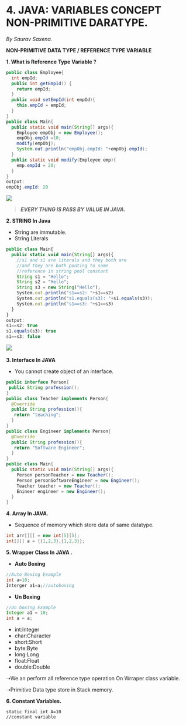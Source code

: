 # 4. JAVA: VARIABLES CONCEPT NON-PRIMITIVE DARATYPE.

_By Saurav Saxena._

  

**NON-PRIMITIVE DATA TYPE / REFERENCE TYPE VARIABLE**

  

**1\. What is Reference Type Variable ?**

  

```java
public class Employee{
  int empId;
  public int getEmpId() {
    return empId;
  }
  public void setEmpId(int empId){
    this.empId = empId;
  }
}
public class Main{
  public static void main(String[] args){
    Employee empObj = new Employee();    
    empObj.empId =10;   
    modify(empObj);
    System.out.println("empObj.empId: "+empObj.empId);
  }
  public static void modify(Employee emp){
    emp.empId = 20;
  }
}
output:
empObj.empId: 20
```

  

![](https://t9016373936.p.clickup-attachments.com/t9016373936/e107e940-f5ca-44dd-b101-40f6ef738a66/image.png)

  

> **_EVERY THING IS PASS BY VALUE IN JAVA._**

  

**2\. STRING In Java**

*   String are immutable.
*   String Literals  

```typescript
public class Main{
  public static void main(String[] args){
    //s1 and s1 are literals and they both are 
    //and they are both ponting to same 
    //reference in string pool constant    
    String s1 = "Hello";
    String s2 = "Hello";
    String s3 = new String("Hello");     
    System.out.println("s1==s2: "+s1==s2)
    System.out.println("s1.equals(s3): "+s1.equals(s3));
    System.out.println("s1==s3: "+s1==s3)
  }
}
output:
s1==s2: true
s1.equals(s3): true
s1==s3: false
```

  

![](https://t9016373936.p.clickup-attachments.com/t9016373936/ae8c2e87-1aea-429e-a8eb-b3f723db4f93/literals.png) 

**3\. Interface In JAVA**

*   You cannot create object of an interface.

```java
public interface Person{
 public String profession();
}
public class Teacher implements Person{
  @Override
  public String profession(){
   return "teaching";
  }
}
public class Engineer implements Person{
  @Override
  public String profession(){
   return "Software Engineer";
  }   
}
public class Main{
  public static void main(String[] args){
    Person personTeacher = new Teacher();
    Person personSoftwareEngineer = new Engineer();     
    Teacher teacher = new Teacher();
    Enineer engineer = new Engineer();
  }
}
```

  
  

**4\. Array In JAVA.**

*   Sequence of memory which store data of same datatype.

```java
int arr[][] = new int[5][5];
int[][] a = {{1,2,3},{1,2,3}};
```

  

**5\. Wrapper Class In JAVA .**

*   **Auto Boxing**

```java
//Auto Boxing Example
int a=10;
Interger a1=a;//autoboxing
```

  

*   **Un Boxing**

```java
//Un boxing Example
Integer a1 = 10;
int a = a;
```

  

*   int:Integer
*   char:Character
*   short:Short
*   byte:Byte
*   long:Long
*   float:Float
*   double:Double

➝We an perform all reference type operation On Wrraper class variable.

➝Primitive Data type store in Stack memory.

  

**6\. Constant Variables.**

```plain
static final int A=10
//constant variable
```